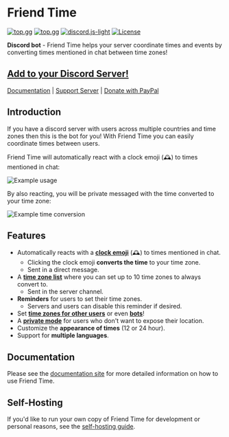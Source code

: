# Friend Time

[![top.gg](https://top.gg/api/widget/status/471091072546766849.svg?noavatar=true)](https://top.gg/bot/471091072546766849)
[![top.gg](https://top.gg/api/widget/servers/471091072546766849.svg?noavatar=true)](https://top.gg/bot/471091072546766849)
[![discord.js-light](https://img.shields.io/github/package-json/dependency-version/KevinNovak/Friend-Time/discord.js-light)](https://github.com/timotejroiko/discord.js-light)
[![License](https://img.shields.io/badge/license-Apache%202.0%20with%20Commons%20Clause-blue)](https://commonsclause.com/)

**Discord bot** - Friend Time helps your server coordinate times and events by converting times mentioned in chat between time zones!

## [Add to your Discord Server!](https://discord.com/oauth2/authorize?client_id=471091072546766849&scope=bot%20applications.commands&permissions=85056)

[Documentation](https://docs.friendtime.ml/) \| [Support Server](https://discord.gg/GQcBR8e) \| [Donate with PayPal](https://www.paypal.com/cgi-bin/webscr?cmd=_donations&business=EW389DYYSS4FC)

## Introduction

If you have a discord server with users across multiple countries and time zones then this is the bot for you! With Friend Time you can easily coordinate times between users.

Friend Time will automatically react with a clock emoji \(🕰️\) to times mentioned in chat:

![Example usage](https://i.imgur.com/pm9nCJG.png)

By also reacting, you will be private messaged with the time converted to your time zone:

![Example time conversion](https://i.imgur.com/wMsXvL3.png)

## Features

-   Automatically reacts with a [**clock emoji**](https://docs.friendtime.ml/time-conversions#1-convert-to-your-time-zone) \(️️🕰️\) to times mentioned in chat.
    -   Clicking the clock emoji **converts the time** to your time zone.
    -   Sent in a direct message.
-   A [**time zone list**](https://docs.friendtime.ml/time-conversions#2-convert-to-list-of-time-zones) where you can set up to 10 time zones to always convert to.
    -   Sent in the server channel.
-   **Reminders** for users to set their time zones.
    -   Servers and users can disable this reminder if desired.
-   Set [**time zones for other users**](https://docs.friendtime.ml/commands/user-commands/set#setup-for-another-user) or even [**bots**](https://docs.friendtime.ml/commands/user-commands/set#setup-for-a-bot)!
-   A [**private mode**](https://docs.friendtime.ml/settings/user-settings/private-mode) for users who don't want to expose their location.
-   Customize the **appearance of times** \(12 or 24 hour\).
-   Support for **multiple languages**.

## Documentation

Please see the [documentation site](https://docs.friendtime.ml/) for more detailed information on how to use Friend Time.

## Self-Hosting

If you'd like to run your own copy of Friend Time for development or personal reasons, see the [self-hosting guide](https://docs.friendtime.ml/misc/self-hosting).
